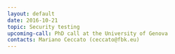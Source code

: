 ```yaml
---
layout: default
date: 2016-10-21
topic: Security testing
upcoming-call: PhD call at the University of Genova
contacts: Mariano Ceccato (ceccato@fbk.eu)
---
```

